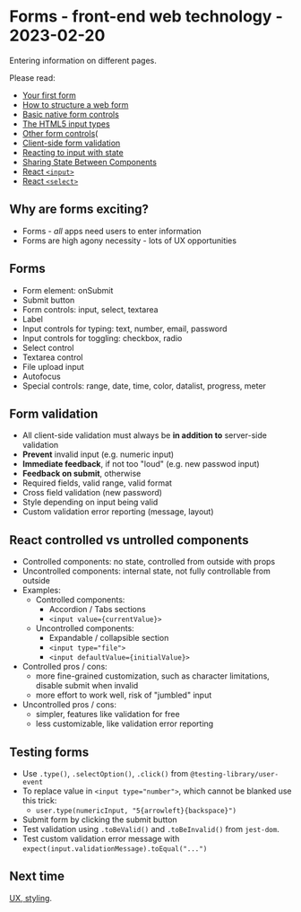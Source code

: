 # Forms - front-end web technology - 2023-02-20

Entering information on different pages.

Please read:

- [Your first form](https://developer.mozilla.org/en-US/docs/Learn/Forms/Your_first_form)
- [How to structure a web form](https://developer.mozilla.org/en-US/docs/Learn/Forms/How_to_structure_a_web_form)
- [Basic native form controls](https://developer.mozilla.org/en-US/docs/Learn/Forms/Basic_native_form_controls)
- [The HTML5 input types](https://developer.mozilla.org/en-US/docs/Learn/Forms/HTML5_input_types)
- [Other form controls](https://developer.mozilla.org/en-US/docs/Learn/Forms/Other_form_controls)(
- [Client-side form validation](https://developer.mozilla.org/en-US/docs/Learn/Forms/Form_validation)
- [Reacting to input with state](https://beta.reactjs.org/learn/reacting-to-input-with-state)
- [Sharing State Between Components](https://beta.reactjs.org/learn/sharing-state-between-components)
- [React `<input>`](https://beta.reactjs.org/reference/react-dom/components/input)
- [React `<select>`](https://beta.reactjs.org/reference/react-dom/components/select)

## Why are forms exciting?

- Forms - _all_ apps need users to enter information
- Forms are high agony necessity - lots of UX opportunities

## Forms

- Form element: onSubmit
- Submit button
- Form controls: input, select, textarea
- Label
- Input controls for typing: text, number, email, password
- Input controls for toggling: checkbox, radio
- Select control
- Textarea control
- File upload input
- Autofocus
- Special controls: range, date, time, color, datalist, progress, meter

## Form validation

- All client-side validation must always be **in addition to** server-side validation
- **Prevent** invalid input (e.g. numeric input)
- **Immediate feedback**, if not too "loud" (e.g. new passwod input)
- **Feedback on submit**, otherwise
- Required fields, valid range, valid format
- Cross field validation (new password)
- Style depending on input being valid
- Custom validation error reporting (message, layout)

## React controlled vs untrolled components

- Controlled components: no state, controlled from outside with props
- Uncontrolled components: internal state, not fully controllable from outside
- Examples:
  - Controlled components:
    - Accordion / Tabs sections
    - `<input value={currentValue}>`
  - Uncontrolled components:
    - Expandable / collapsible section
    - `<input type="file">`
    - `<input defaultValue={initialValue}>`
- Controlled pros / cons:
  - more fine-grained customization, such as character limitations, disable submit when invalid
  - more effort to work well, risk of "jumbled" input
- Uncontrolled pros / cons:
  - simpler, features like validation for free
  - less customizable, like validation error reporting

## Testing forms

- Use `.type()`, `.selectOption()`, `.click()` from `@testing-library/user-event`
- To replace value in `<input type="number">`, which cannot be blanked use this trick:
  - `user.type(numericInput, "5{arrowleft}{backspace}")`
- Submit form by clicking the submit button
- Test validation using `.toBeValid()` and `.toBeInvalid()` from `jest-dom`.
- Test custom validation error message with `expect(input.validationMessage).toEqual("...")`

## Next time

[UX, styling](..).
